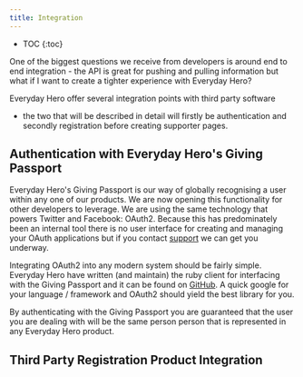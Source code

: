 ```yaml
---
title: Integration
---
```


* TOC
{:toc}

One of the biggest questions we receive from developers is around end to
end integration - the API is great for pushing and pulling information
but what if I want to create a tighter experience with Everyday Hero?

Everyday Hero offer several integration points with third party software
- the two that will be described in detail will firstly be
authentication and secondly registration before creating supporter
pages.

## Authentication with Everyday Hero's Giving Passport

Everyday Hero's Giving Passport is our way of globally recognising a
user within any one of our products. We are now opening this
functionality for other developers to leverage. We are using the same
technology that powers Twitter and Facebook: OAuth2. Because this has
predominately been an internal tool there is no user interface for
creating and managing your OAuth applications but if you contact
[support](mailto:support@everydayhero.com) we can get you underway.

Integrating OAuth2 into any modern system should be fairly simple.
Everyday Hero have written (and maintain) the ruby client for
interfacing with the Giving Passport and it can be found on
[GitHub](https://github.com/everydayhero/omniauth-passport). A quick
google for your language / framework and OAuth2 should yield the best
library for you.

By authenticating with the Giving Passport you are guaranteed that the
user you are dealing with will be the same person person that is
represented in any Everyday Hero product.

## Third Party Registration Product Integration

